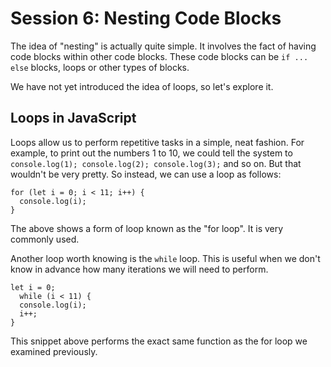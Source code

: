 # Session 6: Nesting Code Blocks

The idea of "nesting" is actually quite simple. It involves the fact of having code blocks within other code blocks. These code blocks can be `if ... else` blocks, loops or other types of blocks.

We have not yet introduced the idea of loops, so let's explore it.

## Loops in JavaScript

Loops allow us to perform repetitive tasks in a simple, neat fashion. For example, to print out the numbers 1 to 10, we could tell the system to `console.log(1); console.log(2); console.log(3);` and so on.
But that wouldn't be very pretty. So instead, we can use a loop as follows:

```
for (let i = 0; i < 11; i++) {
  console.log(i);
}
```

The above shows a form of loop known as the "for loop".  It is very commonly used.

Another loop worth knowing is the `while` loop. This is useful when we don't know in advance how many iterations we will need to perform.

```
let i = 0;
  while (i < 11) {
  console.log(i);
  i++;
}
```

This snippet above performs the exact same function as the for loop we examined previously.
